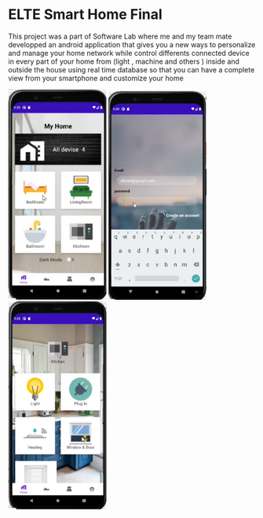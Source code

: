 # ELTE Smart Home Final
This project was a part of Software Lab where me and my team mate developped an android application that gives you a new ways to personalize and manage your home network while control differents connected device in every part of your home from (light , machine and others ) inside and outside the house using real time database so that you can have  a complete view from your smartphone and customize your home
<div>
<img src="https://github.com/ahmed-abdelmoula/elte_smart_home_final/blob/main/assets/home.jpg" width="200">
<img src="https://github.com/ahmed-abdelmoula/elte_smart_home_final/blob/main/assets/login.jpg" width="200">
<img src="https://github.com/ahmed-abdelmoula/elte_smart_home_final/blob/main/assets/example.JPG" width="200">
</div>


